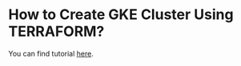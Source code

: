 # How to Create GKE Cluster Using TERRAFORM?

You can find tutorial [here](https://antonputra.com/google/create-gke-cluster-using-terraform).
